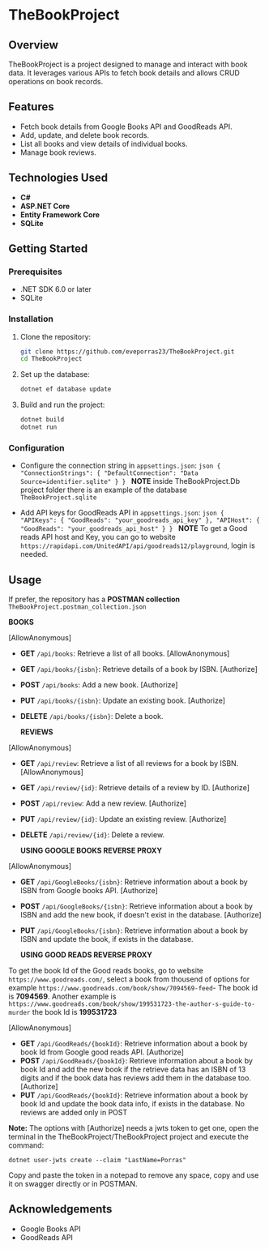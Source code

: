 # TheBookProject

## Overview

TheBookProject is a project designed to manage and interact with book data. It leverages various APIs to fetch book details and allows CRUD operations on book records.

## Features

- Fetch book details from Google Books API and GoodReads API.
- Add, update, and delete book records.
- List all books and view details of individual books.
- Manage book reviews.

## Technologies Used

- **C#**
- **ASP.NET Core**
- **Entity Framework Core**
- **SQLite**

## Getting Started

### Prerequisites

- .NET SDK 6.0 or later
- SQLite

### Installation

1. Clone the repository:

   ```bash
   git clone https://github.com/eveporras23/TheBookProject.git
   cd TheBookProject
   ```

2. Set up the database:

   ```bash
   dotnet ef database update
   ```

3. Build and run the project:
   ```bash
   dotnet build
   dotnet run
   ```

### Configuration

- Configure the connection string in `appsettings.json`:
  `json
  {
    "ConnectionStrings": {
      "DefaultConnection": "Data Source=identifier.sqlite"
    }
  }
  `
  **NOTE** inside TheBookProject.Db project folder there is an example of the database `TheBookProject.sqlite`

- Add API keys for GoodReads API in `appsettings.json`:
  `json
  {
    "APIKeys": {
      "GoodReads": "your_goodreads_api_key"
    },
    "APIHost": {
      "GoodReads": "your_goodreads_api_host"
    }
  }
  `
  **NOTE** To get a Good reads API host and Key, you can go to website `https://rapidapi.com/UnitedAPI/api/goodreads12/playground`, login is needed.

## Usage

If prefer, the repository has a **POSTMAN collection** `TheBookProject.postman_collection.json`

**BOOKS**

[AllowAnonymous]

- **GET** `/api/books`: Retrieve a list of all books.
  [AllowAnonymous]
- **GET** `/api/books/{isbn}`: Retrieve details of a book by ISBN.
  [Authorize]
- **POST** `/api/books`: Add a new book.
  [Authorize]
- **PUT** `/api/books/{isbn}`: Update an existing book.
  [Authorize]
- **DELETE** `/api/books/{isbn}`: Delete a book.

  **REVIEWS**

[AllowAnonymous]

- **GET** `/api/review`: Retrieve a list of all reviews for a book by ISBN.
  [AllowAnonymous]
- **GET** `/api/review/{id}`: Retrieve details of a review by ID.
  [Authorize]
- **POST** `/api/review`: Add a new review.
  [Authorize]
- **PUT** `/api/review/{id}`: Update an existing review.
  [Authorize]
- **DELETE** `/api/review/{id}`: Delete a review.

  **USING GOOGLE BOOKS REVERSE PROXY**

[AllowAnonymous]

- **GET** `/api/GoogleBooks/{isbn}`: Retrieve information about a book by ISBN from Google books API.
  [Authorize]
- **POST** `/api/GoogleBooks/{isbn}`: Retrieve information about a book by ISBN and add the new book, if doesn't exist in the database.
  [Authorize]
- **PUT** `/api/GoogleBooks/{isbn}`: Retrieve information about a book by ISBN and update the book, if exists in the database.

  **USING GOOD READS REVERSE PROXY**

To get the book Id of the Good reads books, go to website `https://www.goodreads.com/`, select a book from thousend of options for example `https://www.goodreads.com/book/show/7094569-feed`- The book id is **7094569**. Another example is `https://www.goodreads.com/book/show/199531723-the-author-s-guide-to-murder` the book Id is **199531723**

[AllowAnonymous]

- **GET** `/api/GoodReads/{bookId}`: Retrieve information about a book by book Id from Google good reads API.
  [Authorize]
- **POST** `/api/GoodReads/{bookId}`: Retrieve information about a book by book Id and add the new book if the retrieve data has an ISBN of 13 digits and if the book data has reviews add them in the database too.
  [Authorize]
- **PUT** `/api/GoodReads/{bookId}`: Retrieve information about a book by book Id and update the book data info, if exists in the database. No reviews are added only in POST

**Note:** The options with [Authorize] needs a jwts token to get one, open the terminal in the TheBookProject/TheBookProject project and execute the command:

`dotnet user-jwts create --claim "LastName=Porras"`

Copy and paste the token in a notepad to remove any space, copy and use it on swagger directly or in POSTMAN.

## Acknowledgements

- Google Books API
- GoodReads API
